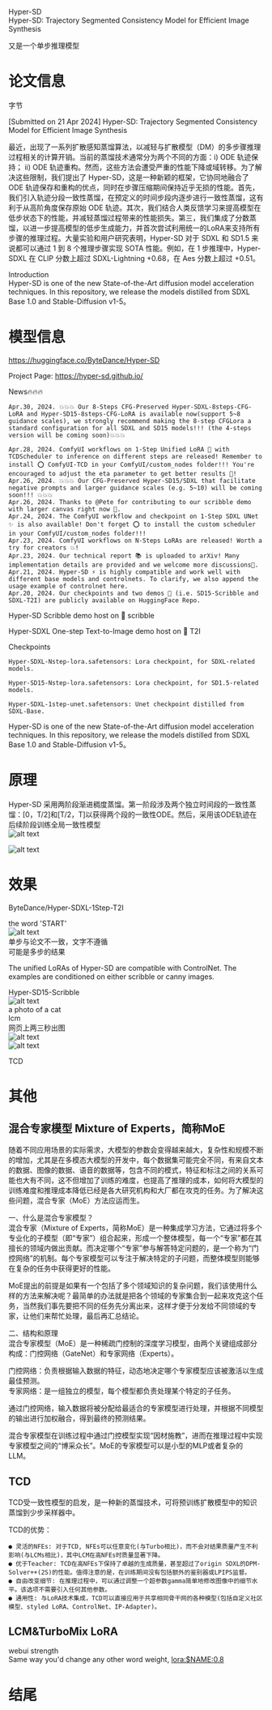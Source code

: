 Hyper-SD     
Hyper-SD: Trajectory Segmented Consistency Model for Efficient Image Synthesis

又是一个单步推理模型


# 论文信息
字节    

[Submitted on 21 Apr 2024]
Hyper-SD: Trajectory Segmented Consistency Model for Efficient Image Synthesis


最近，出现了一系列扩散感知蒸馏算法，以减轻与扩散模型（DM）的多步骤推理过程相关的计算开销。当前的蒸馏技术通常分为两个不同的方面：i) ODE 轨迹保持； ii) ODE 轨迹重构。然而，这些方法会遭受严重的性能下降或域转移。为了解决这些限制，我们提出了 Hyper-SD，这是一种新颖的框架，它协同地融合了 ODE 轨迹保存和重构的优点，同时在步骤压缩期间保持近乎无损的性能。首先，我们引入轨迹分段一致性蒸馏，在预定义的时间步段内逐步进行一致性蒸馏，这有利于从高阶角度保存原始 ODE 轨迹。其次，我们结合人类反馈学习来提高模型在低步状态下的性能，并减轻蒸馏过程带来的性能损失。第三，我们集成了分数蒸馏，以进一步提高模型的低步生成能力，并首次尝试利用统一的LoRA来支持所有步骤的推理过程。大量实验和用户研究表明，Hyper-SD 对于 SDXL 和 SD1.5 来说都可以通过 1 到 8 个推理步骤实现 SOTA 性能。例如，在 1 步推理中，Hyper-SDXL 在 CLIP 分数上超过 SDXL-Lightning +0.68，在 Aes 分数上超过 +0.51。


Introduction    
Hyper-SD is one of the new State-of-the-Art diffusion model acceleration techniques. In this repository, we release the models distilled from SDXL Base 1.0 and Stable-Diffusion v1-5。





# 模型信息
https://huggingface.co/ByteDance/Hyper-SD

Project Page: https://hyper-sd.github.io/


News🔥🔥🔥

    Apr.30, 2024. 💥💥💥 Our 8-Steps CFG-Preserved Hyper-SDXL-8steps-CFG-LoRA and Hyper-SD15-8steps-CFG-LoRA is available now(support 5~8 guidance scales), we strongly recommend making the 8-step CFGLora a standard configuration for all SDXL and SD15 models!!! (the 4-steps version will be coming soon)💥💥💥

    Apr.28, 2024. ComfyUI workflows on 1-Step Unified LoRA 🥰 with TCDScheduler to inference on different steps are released! Remember to install ⭕️ ComfyUI-TCD in your ComfyUI/custom_nodes folder!!! You're encouraged to adjust the eta parameter to get better results 🌟!
    Apr.26, 2024. 💥💥💥 Our CFG-Preserved Hyper-SD15/SDXL that facilitate negative prompts and larger guidance scales (e.g. 5~10) will be coming soon!!! 💥💥💥
    Apr.26, 2024. Thanks to @Pete for contributing to our scribble demo with larger canvas right now 👏.
    Apr.24, 2024. The ComfyUI workflow and checkpoint on 1-Step SDXL UNet ✨ is also available! Don't forget ⭕️ to install the custom scheduler in your ComfyUI/custom_nodes folder!!!
    Apr.23, 2024. ComfyUI workflows on N-Steps LoRAs are released! Worth a try for creators 💥!
    Apr.23, 2024. Our technical report 📚 is uploaded to arXiv! Many implementation details are provided and we welcome more discussions👏.
    Apr.21, 2024. Hyper-SD ⚡️ is highly compatible and work well with different base models and controlnets. To clarify, we also append the usage example of controlnet here.
    Apr.20, 2024. Our checkpoints and two demos 🤗 (i.e. SD15-Scribble and SDXL-T2I) are publicly available on HuggingFace Repo.



Hyper-SD Scribble demo host on 🤗 scribble

Hyper-SDXL One-step Text-to-Image demo host on 🤗 T2I


Checkpoints

    Hyper-SDXL-Nstep-lora.safetensors: Lora checkpoint, for SDXL-related models.

    Hyper-SD15-Nstep-lora.safetensors: Lora checkpoint, for SD1.5-related models.

    Hyper-SDXL-1step-unet.safetensors: Unet checkpoint distilled from SDXL-Base.

Hyper-SD is one of the new State-of-the-Art diffusion model acceleration techniques. In this repository, we release the models distilled from SDXL Base 1.0 and Stable-Diffusion v1-5。    



# 原理
Hyper-SD 采用两阶段渐进稠度蒸馏。第一阶段涉及两个独立时间段的一致性蒸馏：[0，T/2]和[T/2，T]以获得两个段的一致性ODE。然后，采用该ODE轨迹在后续阶段训练全局一致性模型     
![alt text](assets/Hyper-SD/image.png)     


![alt text](assets/Hyper-SD/image-2.png)    





# 效果
ByteDance/Hyper-SDXL-1Step-T2I      

the word 'START'   
![alt text](assets/Hyper-SD/image-1.png)    
单步与论文不一致，文字不遵循    
可能是多步的结果   


The unified LoRAs of Hyper-SD are compatible with ControlNet. The examples are conditioned on either scribble or canny images.    

Hyper-SD15-Scribble     
![alt text](assets/Hyper-SD/image.jpeg)    
a photo of a cat   
lcm   
网页上两三秒出图  
![alt text](assets/Hyper-SD/image-1.jpeg)      
![alt text](assets/Hyper-SD/image-2.jpeg)    

TCD




# 其他
## 混合专家模型 Mixture of Experts，简称MoE

随着不同应用场景的实际需求，大模型的参数会变得越来越大，复杂性和规模不断的增加，尤其是在多模态大模型的开发中，每个数据集可能完全不同，有来自文本的数据、图像的数据、语音的数据等，包含不同的模式，特征和标注之间的关系可能也大有不同，这不但增加了训练的难度，也提高了推理的成本，如何将大模型的训练难度和推理成本降低已经是各大研究机构和大厂都在攻克的任务。为了解决这些问题，混合专家（MoE）方法应运而生。

一、什么是混合专家模型？     
混合专家（Mixture of Experts，简称MoE）是一种集成学习方法，它通过将多个专业化的子模型（即“专家”）组合起来，形成一个整体模型，每一个“专家”都在其擅长的领域内做出贡献。而决定哪个“专家”参与解答特定问题的，是一个称为“门控网络”的机制。每个专家模型可以专注于解决特定的子问题，而整体模型则能够在复杂的任务中获得更好的性能。

MoE提出的前提是如果有一个包括了多个领域知识的复杂问题，我们该使用什么样的方法来解决呢？最简单的办法就是把各个领域的专家集合到一起来攻克这个任务，当然我们事先要把不同的任务先分离出来，这样才便于分发给不同领域的专家，让他们来帮忙处理，最后再汇总结论。

二、结构和原理    
混合专家模型（MoE）是一种稀疏门控制的深度学习模型，由两个关键组成部分构成：门控网络（GateNet）和专家网络（Experts）。

门控网络：负责根据输入数据的特征，动态地决定哪个专家模型应该被激活以生成最佳预测。    
专家网络：是一组独立的模型，每个模型都负责处理某个特定的子任务。    


通过门控网络，输入数据将被分配给最适合的专家模型进行处理，并根据不同模型的输出进行加权融合，得到最终的预测结果。

混合专家模型在训练过程中通过门控模型实现“因材施教”，进而在推理过程中实现专家模型之间的“博采众长”。MoE的专家模型可以是小型的MLP或者复杂的LLM。


## TCD
TCD受一致性模型的启发，是一种新的蒸馏技术，可将预训练扩散模型中的知识蒸馏到少步采样器中。

TCD的优势：

    ● 灵活的NFEs: 对于TCD, NFEs可以任意变化(与Turbo相比)，而不会对结果质量产生不利影响(与LCMs相比)，其中LCM在高NFEs时质量显著下降。
    ● 优于Teacher: TCD在高NFEs下保持了卓越的生成质量，甚至超过了origin SDXL的DPM-Solver++(2S)的性能。值得注意的是，在训练期间没有包括额外的鉴别器或LPIPS监督。
    ● 自由改变细节: 在推理过程中，可以通过调整一个超参数gamma简单地修改图像中的细节水平。该选项不需要引入任何其他参数。
    ● 通用性: 与LoRA技术集成，TCD可以直接应用于共享相同骨干网的各种模型(包括自定义社区模型、styled LoRA、ControlNet、IP-Adapter)。



## LCM&TurboMix LoRA
webui strength      
Same way you'd change any other word weight, <lora:$NAME:0.8>      













# 结尾


